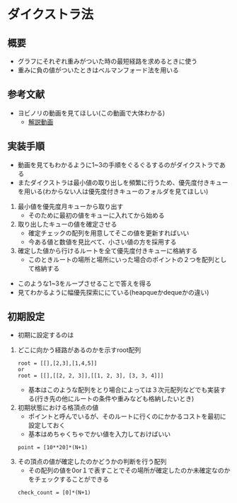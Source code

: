 # ダイクストラ法
## 概要
- グラフにそれぞれ重みがついた時の最短経路を求めるときに使う
- 重みに負の値がついたときはベルマンフォード法を用いる
## 参考文献
- ヨビノリの動画を見てほしい(この動画で大体わかる)
    - [解説動画](https://www.youtube.com/watch?v=X1AsMlJdiok)
## 実装手順
- 動画を見てもわかるように1~3の手順をぐるぐるするのがダイクストラである
- またダイクストラは最小値の取り出しを頻繁に行うため、優先度付きキューを用いる(わからない人は優先度付きキューのフォルダを見てほしい)
1. 最小値を優先度月キューから取り出す
    - そのために最初の値をキューに入れてから始める
2. 取り出したキューの値を確定させる
    - 確定チェックの配列を用意してそこの値を更新すればいい
    - 今ある値と数値を見比べて、小さい値の方を採用する
3. 確定した値から行けるルートを全て優先度付きキューに格納する
    - このときルートの場所と場所にいった場合のポイントの２つを配列として格納する
- このような1~3をループさせることで答えを得る
- 見てわかるように幅優先探索ににている(heapqueかdequeかの違い)
## 初期設定
- 初期に設定するのは
1. どこに向かう経路があるのかを示すroot配列
    ```
    root = [[],[2,3],[1,4,5]]
    or
    root = [[],[[2, 2, 3]],[[1, 2, 3], [3, 3, 4]]]
    ```
    - 基本はこのような配列をとり場合によっては３次元配列などでも実装する(行き先の他にルートの条件や重みなども格納したいとき)
2. 初期状態における格頂点の値
    - ポイントと呼んでいるが、そのルートに行くのにかかるコストを最初に設定しておく
    - 基本はめちゃくちゃでかい値を入力しておけばいい
    ```
    point = [10**20]*(N+1)
    ```
3. その頂点の値が確定したのかどうかの判断を行う配列
    - その配列の値を0or１で表すことでその場所が確定したのか未確定なのかをチェックすることができる
    ```
    check_count = [0]*(N+1)
    ```
